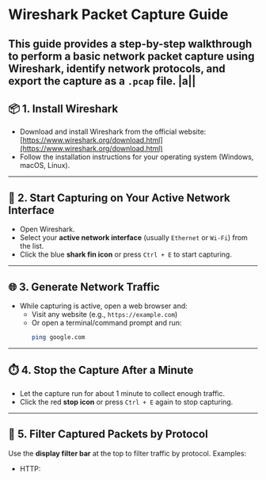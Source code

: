 # Wireshark Packet Capture Guide

This guide provides a step-by-step walkthrough to perform a basic network packet capture using **Wireshark**, identify network protocols, and export the capture as a `.pcap` file.
 |a||
---

## 📦 1. Install Wireshark

- Download and install Wireshark from the official website: [https://www.wireshark.org/download.html](https://www.wireshark.org/download.html)
- Follow the installation instructions for your operating system (Windows, macOS, Linux).

---

## 📡 2. Start Capturing on Your Active Network Interface

- Open Wireshark.
- Select your **active network interface** (usually `Ethernet` or `Wi-Fi`) from the list.
- Click the blue **shark fin icon** or press `Ctrl + E` to start capturing.

---

## 🌐 3. Generate Network Traffic

- While capturing is active, open a web browser and:
  - Visit any website (e.g., `https://example.com`)
  - Or open a terminal/command prompt and run:  
    ```bash
    ping google.com
    ```

---

## ⏱️ 4. Stop the Capture After a Minute

- Let the capture run for about 1 minute to collect enough traffic.
- Click the red **stop icon** or press `Ctrl + E` again to stop capturing.

---

## 🔎 5. Filter Captured Packets by Protocol

Use the **display filter bar** at the top to filter traffic by protocol. Examples:

- HTTP:
